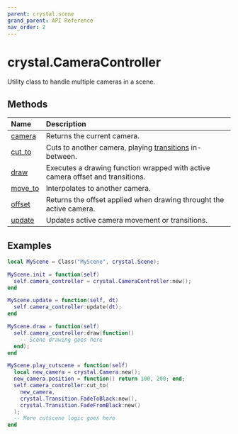 ```yaml
---
parent: crystal.scene
grand_parent: API Reference
nav_order: 2
---
```


# crystal.CameraController

Utility class to handle multiple cameras in a scene.

## Methods

| Name                                 | Description                                                                    |
| :----------------------------------- | :----------------------------------------------------------------------------- |
| [camera](camera_controller_camera)   | Returns the current camera.                                                    |
| [cut_to](camera_controller_cut_to)   | Cuts to another camera, playing [transitions](transition) in-between.          |
| [draw](camera_controller_draw)       | Executes a drawing function wrapped with active camera offset and transitions. |
| [move_to](camera_controller_move_to) | Interpolates to another camera.                                                |
| [offset](camera_controller_offset)   | Returns the offset applied when drawing throught the active camera.            |
| [update](camera_controller_update)   | Updates active camera movement or transitions.                                 |

## Examples

```lua
local MyScene = Class("MyScene", crystal.Scene);

MyScene.init = function(self)
  self.camera_controller = crystal.CameraController:new();
end

MyScene.update = function(self, dt)
  self.camera_controller:update(dt);
end

MyScene.draw = function(self)
  self.camera_controller:draw(function()
    -- Scene drawing goes here
  end);
end

MyScene.play_cutscene = function(self)
  local new_camera = crystal.Camera:new();
  new_camera.position = function() return 100, 200; end;
  self.camera_controller:cut_to(
    new_camera,
	crystal.Transition.FadeToBlack:new(),
	crystal.Transition.FadeFromBlack:new()
  );
  -- More cutscene logic goes here
end
```
